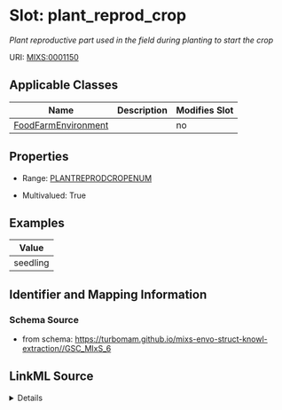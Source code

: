 # Slot: plant_reprod_crop


_Plant reproductive part used in the field during planting to start the crop_



URI: [MIXS:0001150](https://w3id.org/mixs/0001150)



<!-- no inheritance hierarchy -->




## Applicable Classes

| Name | Description | Modifies Slot |
| --- | --- | --- |
[FoodFarmEnvironment](FoodFarmEnvironment.md) |  |  no  |







## Properties

* Range: [PLANTREPRODCROPENUM](PLANTREPRODCROPENUM.md)

* Multivalued: True






## Examples

| Value |
| --- |
| seedling |

## Identifier and Mapping Information







### Schema Source


* from schema: https://turbomam.github.io/mixs-envo-struct-knowl-extraction//GSC_MIxS_6




## LinkML Source

<details>
```yaml
name: plant_reprod_crop
description: Plant reproductive part used in the field during planting to start the
  crop
title: plant reproductive part
notes:
- plant
examples:
- value: seedling
from_schema: https://turbomam.github.io/mixs-envo-struct-knowl-extraction//GSC_MIxS_6
rank: 1000
slot_uri: MIXS:0001150
multivalued: true
alias: plant_reprod_crop
domain_of:
- FoodFarmEnvironment
range: PLANT_REPROD_CROP_ENUM
required: false
recommended: false

```
</details>